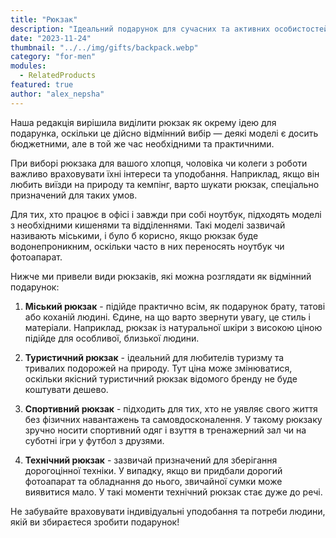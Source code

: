 ```yaml
---
title: "Рюкзак"
description: "Ідеальний подарунок для сучасних та активних особистостей"
date: "2023-11-24"
thumbnail: "../../img/gifts/backpack.webp"
category: "for-men"
modules:
  - RelatedProducts
featured: true
author: "alex_nepsha"
---
```


Наша редакція вирішила виділити рюкзак як окрему ідею для подарунка, оскільки це дійсно відмінний вибір — деякі моделі є досить бюджетними, але в той же час необхідними та практичними.

При виборі рюкзака для вашого хлопця, чоловіка чи колеги з роботи важливо враховувати їхні інтереси та уподобання. Наприклад, якщо він любить виїзди на природу та кемпінг, варто шукати рюкзак, спеціально призначений для таких умов.

Для тих, хто працює в офісі і завжди при собі ноутбук, підходять моделі з необхідними кишенями та відділеннями. Такі моделі зазвичай називають міськими, і було б корисно, якщо рюкзак буде водонепроникним, оскільки часто в них переносять ноутбук чи фотоапарат.

Нижче ми привели види рюкзаків, які можна розглядати як відмінний подарунок:

1. **Міський рюкзак** - підійде практично всім, як подарунок брату, татові або коханій людині. Єдине, на що варто звернути увагу, це стиль і матеріали. Наприклад, рюкзак із натуральної шкіри з високою ціною підійде для особливої, близької людини.

2. **Туристичний рюкзак** - ідеальний для любителів туризму та тривалих подорожей на природу. Тут ціна може змінюватися, оскільки якісний туристичний рюкзак відомого бренду не буде коштувати дешево.

3. **Спортивний рюкзак** - підходить для тих, хто не уявляє свого життя без фізичних навантажень та самовдосконалення. У такому рюкзаку зручно носити спортивний одяг і взуття в тренажерний зал чи на суботні ігри у футбол з друзями.

4. **Технічний рюкзак** - зазвичай призначений для зберігання дорогоцінної техніки. У випадку, якщо ви придбали дорогий фотоапарат та обладнання до нього, звичайної сумки може виявитися мало. У такі моменти технічний рюкзак стає дуже до речі.

Не забувайте враховувати індивідуальні уподобання та потреби людини, якій ви збираєтеся зробити подарунок!
